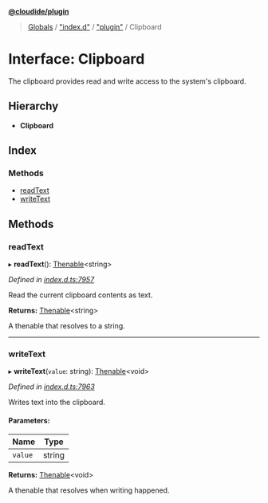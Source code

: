 **[@cloudide/plugin](../README.md)**

> [Globals](../README.md) / ["index.d"](../modules/_index_d_.md) / ["plugin"](../modules/_index_d_._plugin_.md) / Clipboard

# Interface: Clipboard

The clipboard provides read and write access to the system's clipboard.

## Hierarchy

* **Clipboard**

## Index

### Methods

* [readText](_index_d_._plugin_.clipboard.md#readtext)
* [writeText](_index_d_._plugin_.clipboard.md#writetext)

## Methods

### readText

▸ **readText**(): [Thenable](_index_d_.thenable.md)\<string>

*Defined in [index.d.ts:7957](https://github.com/shuyaqian/cloudide-plugin-api/blob/6d83fa1/index.d.ts#L7957)*

Read the current clipboard contents as text.

**Returns:** [Thenable](_index_d_.thenable.md)\<string>

A thenable that resolves to a string.

___

### writeText

▸ **writeText**(`value`: string): [Thenable](_index_d_.thenable.md)\<void>

*Defined in [index.d.ts:7963](https://github.com/shuyaqian/cloudide-plugin-api/blob/6d83fa1/index.d.ts#L7963)*

Writes text into the clipboard.

#### Parameters:

Name | Type |
------ | ------ |
`value` | string |

**Returns:** [Thenable](_index_d_.thenable.md)\<void>

A thenable that resolves when writing happened.

